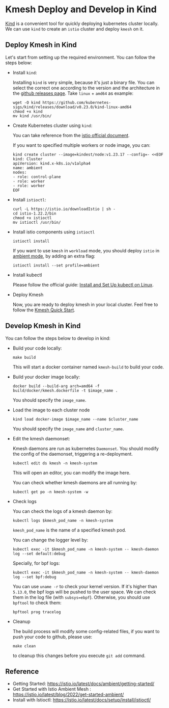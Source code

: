 # Kmesh Deploy and Develop in Kind

[Kind](https://github.com/kubernetes-sigs/kind) is a convenient tool for quickly deploying kubernetes cluster locally. We can use `kind` to create an `istio` cluster and deploy `kmesh` on it.

## Deploy Kmesh in Kind

Let's start from setting up the required environment. You can follow the steps below:

+ Install `kind`:

    Installing `kind` is very simple, because it's just a binary file. You can select the correct one according to the version and the architecture in the [github releases page](https://github.com/kubernetes-sigs/kind/releases). Take `linux` + `amd64` as example:

    ```shell
    wget -O kind https://github.com/kubernetes-sigs/kind/releases/download/v0.23.0/kind-linux-amd64
    chmod +x kind
    mv kind /usr/bin/
    ```

+ Create Kubernetes cluster using `kind`:

    You can take reference from the [istio official document](https://istio.io/latest/docs/setup/platform-setup/kind/).

    If you want to specified multiple workers or node image, you can:

    ```shell
    kind create cluster --image=kindest/node:v1.23.17 --config=- <<EOF
    kind: Cluster
    apiVersion: kind.x-k8s.io/v1alpha4
    name: ambient
    nodes:
    - role: control-plane
    - role: worker
    - role: worker
    EOF
    ```

+ Install `istioctl`:

    ```shell
    curl -L https://istio.io/downloadIstio | sh -
    cd istio-1.22.2/bin
    chmod +x istioctl
    mv istioctl /usr/bin/
    ```

+ Install istio components using `istioctl`

    ```shell
    istioctl install
    ```

    If you want to use `kmesh` in `workload` mode, you should deploy `istio` in [ambient mode](https://istio.io/latest/docs/ambient/overview/), by adding an extra flag:

    ```shell
    istioctl install --set profile=ambient 
    ```

+ Install kubectl

    Please follow the official guide: [Install and Set Up kubectl on Linux](https://kubernetes.io/docs/tasks/tools/install-kubectl-linux/).

+ Deploy Kmesh

    Now, you are ready to deploy kmesh in your local cluster. Feel free to follow the [Kmesh Quick Start](https://kmesh.net/en/docs/setup/quickstart/).


## Develop Kmesh in Kind

You can follow the steps below to develop in kind:

+ Build your code locally:

    ```shell
    make build
    ```

    This will start a docker container named `kmesh-build` to build your code. 

+ Build your docker image locally:

    ```shell
    docker build --build-arg arch=amd64 -f build/docker/kmesh.dockerfile -t $image_name .
    ```

    You should specify the `image_name`.

+ Load the image to each cluster node

    ```shell
    kind load docker-image $image_name --name $cluster_name
    ```

    You should specify the `image_name` and `cluster_name`.

+ Edit the kmesh daemonset:

    Kmesh daemons are run as kubernetes `Daemonset`. You should modify the config of the daemonset, triggering a re-deployment.

    ```shell
    kubectl edit ds kmesh -n kmesh-system
    ```

    This will open an editor, you can modify the image here.

    You can check whether kmesh daemons are all running by:

    ```shell
    kubectl get po -n kmesh-system -w
    ```

+ Check logs

    You can check the logs of a kmesh daemon by:

    ```shell
    kubectl logs $kmesh_pod_name -n kmesh-system
    ```

    `kmesh_pod_name` is the name of a specified kmesh pod.

    You can change the logger level by:

    ```shell
    kubectl exec -it $kmesh_pod_name -n kmesh-system -- kmesh-daemon log --set default:debug
    ```

    Specially, for bpf logs:
    ```shell
    kubectl exec -it $kmesh_pod_name -n kmesh-system -- kmesh-daemon log --set bpf:debug
    ```

    You can use `uname -r` to check your kernel version. If it's higher than `5.13.0`, the bpf logs will be pushed to the user space. We can check them in the log file (with `subsys=ebpf`). Otherwise, you should use `bpftool` to check them:

    ```
    bpftool prog tracelog
    ```

+ Cleanup

    The build process will modify some config-related files, if you want to push your code to github, please use:

    ```shell
    make clean
    ```

    to cleanup this changes before you execute `git add` command.

## Reference
+ Getting Started: https://istio.io/latest/docs/ambient/getting-started/
+ Get Started with Istio Ambient Mesh
: https://istio.io/latest/blog/2022/get-started-ambient/
+ Install with Istioctl: https://istio.io/latest/docs/setup/install/istioctl/